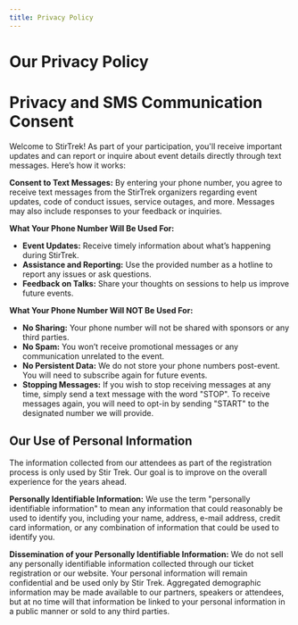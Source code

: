 ```yaml
---
title: Privacy Policy
---
```


 # Our Privacy Policy
<div class="icon-hr"></div>

# Privacy and SMS Communication Consent
Welcome to StirTrek! As part of your participation, you'll receive important updates and can report or inquire about event details directly through text messages. Here’s how it works:

**Consent to Text Messages:** By entering your phone number, you agree to receive text messages from the StirTrek organizers regarding event updates, code of conduct issues, service outages, and more. Messages may also include responses to your feedback or inquiries.

**What Your Phone Number Will Be Used For:**
- **Event Updates:** Receive timely information about what’s happening during StirTrek.
- **Assistance and Reporting:** Use the provided number as a hotline to report any issues or ask questions.
- **Feedback on Talks:** Share your thoughts on sessions to help us improve future events.

**What Your Phone Number Will NOT Be Used For:**
- **No Sharing:** Your phone number will not be shared with sponsors or any third parties.
- **No Spam:** You won’t receive promotional messages or any communication unrelated to the event.
- **No Persistent Data:** We do not store your phone numbers post-event. You will need to subscribe again for future events.
- **Stopping Messages:** If you wish to stop receiving messages at any time, simply send a text message with the word "STOP". To receive messages again, you will need to opt-in by sending "START" to the designated number we will provide.

## Our Use of Personal Information
The information collected from our attendees as part of the registration process is only used by Stir Trek. Our goal is to improve
on the overall experience for the years ahead.

**Personally Identifiable Information:** We use the term "personally identifiable information" to mean any information that could reasonably be used to identify you, including your name, address, e-mail address, credit card information, or any combination of information that could be used to identify you.

**Dissemination of your Personally Identifiable Information:** We do not sell any personally identifiable information collected through our ticket registration or our website. Your personal information will remain confidential and be used only by Stir Trek. Aggregated demographic information may be made available to our partners, speakers or attendees, but at no time will that information be linked to your personal information in a public manner or sold to any third parties.
